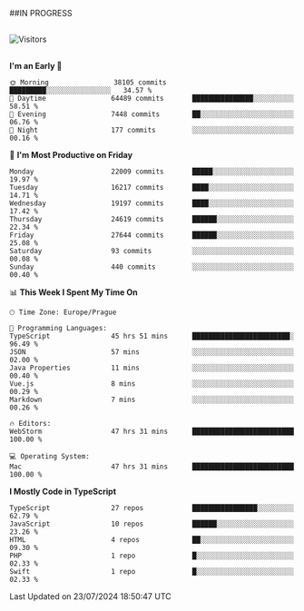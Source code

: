 ##IN PROGRESS
##
![Visitors](https://komarev.com/ghpvc/?username=petrbui&style=for-the-badge&label=Visitors+👀)



##
<!--
[![My GitHub stats](https://github-readme-stats.vercel.app/api?username=petrbui&theme=github_dark)](https://github.com/anuraghazra/github-readme-stats)

[![My wakatime stats](https://github-readme-stats.vercel.app/api/wakatime?username=petrbui&theme=github_dark)](https://github.com/anuraghazra/github-readme-stats)
-->
<!--START_SECTION:waka-->
**I'm an Early 🐤** 

```text
🌞 Morning                38105 commits       █████████░░░░░░░░░░░░░░░░   34.57 % 
🌆 Daytime                64489 commits       ███████████████░░░░░░░░░░   58.51 % 
🌃 Evening                7448 commits        ██░░░░░░░░░░░░░░░░░░░░░░░   06.76 % 
🌙 Night                  177 commits         ░░░░░░░░░░░░░░░░░░░░░░░░░   00.16 % 
```
📅 **I'm Most Productive on Friday** 

```text
Monday                   22009 commits       █████░░░░░░░░░░░░░░░░░░░░   19.97 % 
Tuesday                  16217 commits       ████░░░░░░░░░░░░░░░░░░░░░   14.71 % 
Wednesday                19197 commits       ████░░░░░░░░░░░░░░░░░░░░░   17.42 % 
Thursday                 24619 commits       ██████░░░░░░░░░░░░░░░░░░░   22.34 % 
Friday                   27644 commits       ██████░░░░░░░░░░░░░░░░░░░   25.08 % 
Saturday                 93 commits          ░░░░░░░░░░░░░░░░░░░░░░░░░   00.08 % 
Sunday                   440 commits         ░░░░░░░░░░░░░░░░░░░░░░░░░   00.40 % 
```


📊 **This Week I Spent My Time On** 

```text
🕑︎ Time Zone: Europe/Prague

💬 Programming Languages: 
TypeScript               45 hrs 51 mins      ████████████████████████░   96.49 % 
JSON                     57 mins             ░░░░░░░░░░░░░░░░░░░░░░░░░   02.00 % 
Java Properties          11 mins             ░░░░░░░░░░░░░░░░░░░░░░░░░   00.40 % 
Vue.js                   8 mins              ░░░░░░░░░░░░░░░░░░░░░░░░░   00.29 % 
Markdown                 7 mins              ░░░░░░░░░░░░░░░░░░░░░░░░░   00.26 % 

🔥 Editors: 
WebStorm                 47 hrs 31 mins      █████████████████████████   100.00 % 

💻 Operating System: 
Mac                      47 hrs 31 mins      █████████████████████████   100.00 % 
```

**I Mostly Code in TypeScript** 

```text
TypeScript               27 repos            ████████████████░░░░░░░░░   62.79 % 
JavaScript               10 repos            ██████░░░░░░░░░░░░░░░░░░░   23.26 % 
HTML                     4 repos             ██░░░░░░░░░░░░░░░░░░░░░░░   09.30 % 
PHP                      1 repo              █░░░░░░░░░░░░░░░░░░░░░░░░   02.33 % 
Swift                    1 repo              █░░░░░░░░░░░░░░░░░░░░░░░░   02.33 % 
```




 Last Updated on 23/07/2024 18:50:47 UTC
<!--END_SECTION:waka-->
